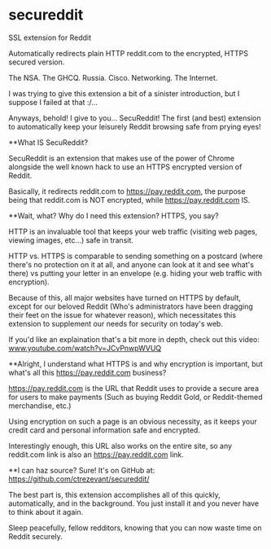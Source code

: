 secureddit
==========

SSL extension for Reddit

Automatically redirects plain HTTP reddit.com to the encrypted, HTTPS secured version.

The NSA. The GHCQ. Russia. Cisco. Networking. The Internet.

I was trying to give this extension a bit of a sinister introduction, but I suppose I failed at that :/...

Anyways, behold! I give to you... SecuReddit! The first (and best) extension to automatically keep your leisurely Reddit browsing safe from prying eyes!

**What IS SecuReddit?

SecuReddit is an extension that makes use of the power of Chrome alongside the well known hack to use an HTTPS encrypted version of Reddit. 

Basically, it redirects reddit.com to https://pay.reddit.com, the purpose being that reddit.com is NOT encrypted, while https://pay.reddit.com IS. 

**Wait, what? Why do I need this extension? HTTPS, you say?

HTTP is an invaluable tool that keeps your web traffic (visiting web pages, viewing images, etc...) safe in transit. 

HTTP vs. HTTPS is comparable to sending something on a postcard (where there's no protection on it at all, and anyone can look at it and see what's there) vs putting your letter in an envelope (e.g. hiding your web traffic with encryption). 

Because of this, all major websites have turned on HTTPS by default, except for our beloved Reddit (Who's administrators have been dragging their feet on the issue for whatever reason), which necessitates this extension to supplement our needs for security on today's web.

If you'd like an explaination that's a bit more in depth, check out this video:
www.youtube.com/watch?v=JCvPnwpWVUQ

**Alright, I understand what HTTPS is and why encryption is important, but what's all this https://pay.reddit.com business?

https://pay.reddit.com is the URL that Reddit uses to provide a secure area for users to make payments (Such as buying Reddit Gold, or Reddit-themed merchandise, etc.) 

Using encryption on such a page is an obvious necessity, as it keeps your credit card and personal information safe and encrypted. 

Interestingly enough, this URL also works on the entire site, so any reddit.com link is also an https://pay.reddit.com link.


**I can haz source?
Sure! It's on GitHub at: https://github.com/ctrezevant/secureddit/


The best part is, this extension accomplishes all of this quickly, automatically, and in the background. You just install it and you never have to think about it again.

Sleep peacefully, fellow redditors, knowing that you can now waste time on Reddit securely. 
